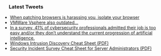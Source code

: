 <h3><a href="https://twitter.com/endi24"><img height=16 src="https://upload.wikimedia.org/wikipedia/sco/9/9f/Twitter_bird_logo_2012.svg"></a> Latest Tweets</h3>

<!-- BLOG-POST-LIST:START -->
- [When patching browsers is harassing you, isolate your browser](https://rss.app/articles/cb4e791f6f6d729c074351566bd3a7c508111d6e1a31b6e890b6c809918773d2f150f40f6cd8d76cf7a16f79dc1d0e9466d161e8c0)
- [VMWare Vsphere also outdated...](https://rss.app/articles/cb4e791f6f6d729c074351566bd3a7c508111d6e1a31b6e890b6c809918773d2f150f40f6cd8d66bf4a46e7cde170e9361d768e8cb)
- [In a survey, 41% of cybersecurity professionals admitted their job is too easy and/or they don’t understand the current progression of artificial intelligence.](https://rss.app/articles/cb4e791f6f6d729c074351566bd3a7c508111d6e3c2ab0e8c1ee823b95946ecbad0cb15d2d9d9d77f2a16f7dd716099367dd61e5c61a7f118339c3)
- [Windows Intrusion Discovery Cheat Sheet (PDF)](https://rss.app/articles/cb4e791f6f6d729c074351566bd3a7c508111d6e1a31b6e890b6c809918773d2f150f40f6cd8d669f6aa6f7dd911099068d268e6c0)
- [Security Incident Survey Cheat Sheet for Server Administrators (PDF)](https://rss.app/articles/cb4e791f6f6d729c074351566bd3a7c508111d6e1a31b6e890b6c809918773d2f150f40f6cd8d669f6a76b7cd7140d9466d06be0c1)
<!-- BLOG-POST-LIST:END -->
